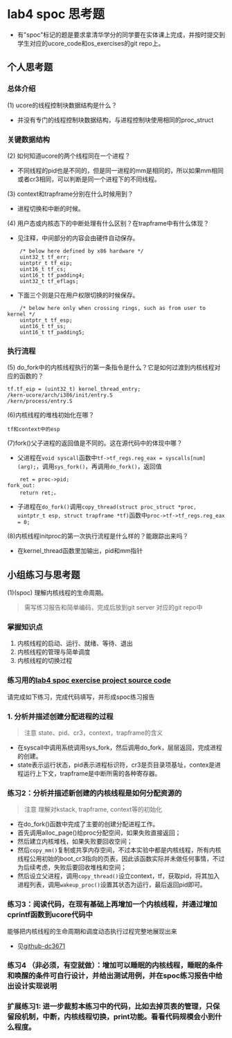 # lab4 spoc 思考题

- 有"spoc"标记的题是要求拿清华学分的同学要在实体课上完成，并按时提交到学生对应的ucore_code和os_exercises的git repo上。

## 个人思考题

### 总体介绍

(1) ucore的线程控制块数据结构是什么？

- 并没有专门的线程控制块数据结构，与进程控制块使用相同的proc_struct

### 关键数据结构

(2) 如何知道ucore的两个线程同在一个进程？

- 不同线程的pid也是不同的，但是同一进程的mm是相同的，所以如果mm相同或者cr3相同，可以判断是同一个进程下的不同线程。

(3) context和trapframe分别在什么时候用到？

- 进程切换和中断的时候。

(4) 用户态或内核态下的中断处理有什么区别？在trapframe中有什么体现？

- 见注释，中间部分的内容会由硬件自动保存。

```
    /* below here defined by x86 hardware */
    uint32_t tf_err;
    uintptr_t tf_eip;
    uint16_t tf_cs;
    uint16_t tf_padding4;
    uint32_t tf_eflags;
```

- 下面三个则是只在用户权限切换的时候保存。

```
    /* below here only when crossing rings, such as from user to kernel */
    uintptr_t tf_esp;
    uint16_t tf_ss;
    uint16_t tf_padding5;
```

### 执行流程

(5) do_fork中的内核线程执行的第一条指令是什么？它是如何过渡到内核线程对应的函数的？
```
tf.tf_eip = (uint32_t) kernel_thread_entry;
/kern-ucore/arch/i386/init/entry.S
/kern/process/entry.S
```

(6)内核线程的堆栈初始化在哪？
```
tf和context中的esp
```

(7)fork()父子进程的返回值是不同的。这在源代码中的体现中哪？
- 父进程在`void syscall`函数中`tf->tf_regs.reg_eax = syscalls[num](arg);`，调用`sys_fork()`，再调用`do_fork()`，返回值

```
    ret = proc->pid;
fork_out:
    return ret;。
```

- 子进程在`do_fork()`调用`copy_thread(struct proc_struct *proc, uintptr_t esp, struct trapframe *tf)`函数中`proc->tf->tf_regs.reg_eax = 0;`

(8)内核线程initproc的第一次执行流程是什么样的？能跟踪出来吗？

- 在kernel_thread函数里加输出，pid和mm指针

## 小组练习与思考题

(1)(spoc) 理解内核线程的生命周期。

> 需写练习报告和简单编码，完成后放到git server 对应的git repo中

### 掌握知识点
1. 内核线程的启动、运行、就绪、等待、退出
2. 内核线程的管理与简单调度
3. 内核线程的切换过程

### 练习用的[lab4 spoc exercise project source code](https://github.com/chyyuu/ucore_lab/tree/master/related_info/lab4/lab4-spoc-discuss)


请完成如下练习，完成代码填写，并形成spoc练习报告

### 1. 分析并描述创建分配进程的过程

> 注意 state、pid、cr3，context，trapframe的含义

- 在syscall中调用系统调用sys_fork，然后调用do_fork，层层返回，完成进程的创建。
- state表示运行状态，pid表示进程标识符，cr3是页目录项基址，contex是进程运行上下文，trapframe是中断所需的各种寄存器。

### 练习2：分析并描述新创建的内核线程是如何分配资源的

> 注意 理解对kstack, trapframe, context等的初始化

- 在do_fork()函数中完成了主要的创建分配进程工作。
- 首先调用alloc_page()给proc分配空间，如果失败直接返回；
- 然后建立内核堆栈，如果失败要回收空间；
- 然后`copy_mm()`复制或共享内存空间，不过本实验中都是内核线程，所有内核线程公用初始的boot_cr3指向的页表，因此该函数实际并未做任何事情，不过为后续考虑，失败后要回收堆栈和空间；
- 然后设立父进程，调用`copy_thread()`设立context，tf，获取pid，将其加入进程列表，调用`wakeup_proc()`设置其状态为运行，最后返回pid即可。

### 练习3：阅读代码，在现有基础上再增加一个内核线程，并通过增加cprintf函数到ucore代码中
能够把内核线程的生命周期和调度动态执行过程完整地展现出来

- 见[github-dc3671](https://github.com/dc3671/ucore_lab/tree/master/related_info/lab4/lab4-spoc-discuss/kern/process/proc.c)

### 练习4 （非必须，有空就做）：增加可以睡眠的内核线程，睡眠的条件和唤醒的条件可自行设计，并给出测试用例，并在spoc练习报告中给出设计实现说明

### 扩展练习1: 进一步裁剪本练习中的代码，比如去掉页表的管理，只保留段机制，中断，内核线程切换，print功能。看看代码规模会小到什么程度。
